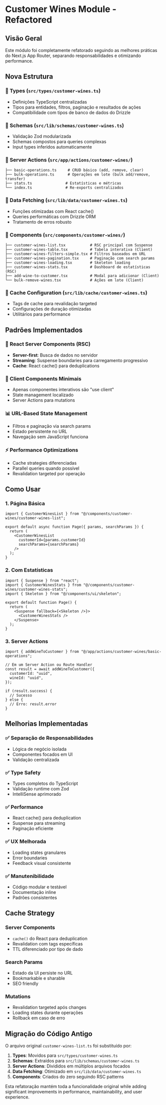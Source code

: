 # Customer Wines Module - Refactored

## Visão Geral

Este módulo foi completamente refatorado seguindo as melhores práticas do Next.js App Router, separando responsabilidades e otimizando performance.

## Nova Estrutura

### 📁 Types (`src/types/customer-wines.ts`)

- Definições TypeScript centralizadas
- Tipos para entidades, filtros, paginação e resultados de ações
- Compatibilidade com tipos de banco de dados do Drizzle

### 📁 Schemas (`src/lib/schemas/customer-wines.ts`)

- Validação Zod modularizada
- Schemas compostos para queries complexas
- Input types inferidos automaticamente

### 📁 Server Actions (`src/app/actions/customer-wines/`)

```
├── basic-operations.ts     # CRUD básico (add, remove, clear)
├── bulk-operations.ts      # Operações em lote (bulk add/remove, transfer)
├── stats.ts               # Estatísticas e métricas
└── index.ts               # Re-exports centralizados
```

### 📁 Data Fetching (`src/lib/data/customer-wines.ts`)

- Funções otimizadas com React cache()
- Queries performáticas com Drizzle ORM
- Tratamento de erros robusto

### 📁 Components (`src/components/customer-wines/`)

```
├── customer-wines-list.tsx           # RSC principal com Suspense
├── customer-wines-table.tsx          # Tabela interativa (Client)
├── customer-wines-filters-simple.tsx # Filtros baseados em URL
├── customer-wines-pagination.tsx     # Paginação com search params
├── customer-wines-loading.tsx        # Skeleton loading
├── customer-wines-stats.tsx          # Dashboard de estatísticas (RSC)
├── add-wine-to-customer.tsx          # Modal para adicionar (Client)
└── bulk-remove-wines.tsx             # Ações em lote (Client)
```

### 📁 Cache Configuration (`src/lib/cache/customer-wines.ts`)

- Tags de cache para revalidação targeted
- Configurações de duração otimizadas
- Utilitários para performance

## Padrões Implementados

### 🔄 React Server Components (RSC)

- **Server-first**: Busca de dados no servidor
- **Streaming**: Suspense boundaries para carregamento progressivo
- **Cache**: React cache() para deduplications

### 🎯 Client Components Minimais

- Apenas componentes interativos são "use client"
- State management localizado
- Server Actions para mutations

### 📊 URL-Based State Management

- Filtros e paginação via search params
- Estado persistente no URL
- Navegação sem JavaScript funciona

### ⚡ Performance Optimizations

- Cache strategies diferenciadas
- Parallel queries quando possível
- Revalidation targeted por operação

## Como Usar

### 1. Página Básica

```tsx
import { CustomerWinesList } from "@/components/customer-wines/customer-wines-list";

export default async function Page({ params, searchParams }) {
  return (
    <CustomerWinesList
      customerId={params.customerId}
      searchParams={searchParams}
    />
  );
}
```

### 2. Com Estatísticas

```tsx
import { Suspense } from "react";
import { CustomerWinesStats } from "@/components/customer-wines/customer-wines-stats";
import { Skeleton } from "@/components/ui/skeleton";

export default function Page() {
  return (
    <Suspense fallback={<Skeleton />}>
      <CustomerWinesStats />
    </Suspense>
  );
}
```

### 3. Server Actions

```tsx
import { addWineToCustomer } from "@/app/actions/customer-wines/basic-operations";

// Em um Server Action ou Route Handler
const result = await addWineToCustomer({
  customerId: "uuid",
  wineId: "uuid",
});

if (result.success) {
  // Sucesso
} else {
  // Erro: result.error
}
```

## Melhorias Implementadas

### ✅ Separação de Responsabilidades

- Lógica de negócio isolada
- Componentes focados em UI
- Validação centralizada

### ✅ Type Safety

- Types completos do TypeScript
- Validação runtime com Zod
- IntelliSense aprimorado

### ✅ Performance

- React cache() para deduplication
- Suspense para streaming
- Paginação eficiente

### ✅ UX Melhorada

- Loading states granulares
- Error boundaries
- Feedback visual consistente

### ✅ Manutenibilidade

- Código modular e testável
- Documentação inline
- Padrões consistentes

## Cache Strategy

### Server Components

- `cache()` do React para deduplication
- Revalidation com tags específicas
- TTL diferenciado por tipo de dado

### Search Params

- Estado da UI persiste no URL
- Bookmarkable e sharable
- SEO friendly

### Mutations

- Revalidation targeted após changes
- Loading states durante operações
- Rollback em caso de erro

## Migração do Código Antigo

O arquivo original `customer-wines-list.ts` foi substituído por:

1. **Types**: Movidos para `src/types/customer-wines.ts`
2. **Schemas**: Extraídos para `src/lib/schemas/customer-wines.ts`
3. **Server Actions**: Divididos em múltiplos arquivos focados
4. **Data Fetching**: Otimizado em `src/lib/data/customer-wines.ts`
5. **Components**: Criados do zero seguindo RSC patterns

Esta refatoração mantém toda a funcionalidade original while adding significant improvements in performance, maintainability, and user experience.
